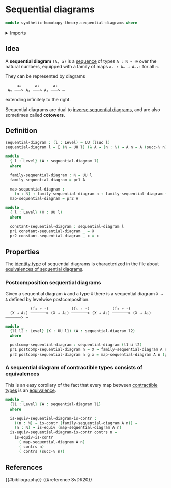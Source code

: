 # Sequential diagrams

```agda
module synthetic-homotopy-theory.sequential-diagrams where
```

<details><summary>Imports</summary>

```agda
open import elementary-number-theory.natural-numbers

open import foundation.contractible-types
open import foundation.dependent-pair-types
open import foundation.equivalences
open import foundation.universe-levels
```

</details>

## Idea

A **sequential diagram** `(A, a)` is a [sequence](foundation.sequences.md) of
types `A : ℕ → 𝒰` over the natural numbers, equipped with a family of maps
`aₙ : Aₙ → Aₙ₊₁` for all `n`.

They can be represented by diagrams

```text
     a₀      a₁      a₂
 A₀ ───> A₁ ───> A₂ ───> ⋯
```

extending infinitely to the right.

Sequential diagrams are dual to
[inverse sequential diagrams](foundation.inverse-sequential-diagrams.md), and
are also sometimes called **cotowers**.

## Definition

```agda
sequential-diagram : (l : Level) → UU (lsuc l)
sequential-diagram l = Σ (ℕ → UU l) (λ A → (n : ℕ) → A n → A (succ-ℕ n))

module _
  { l : Level} (A : sequential-diagram l)
  where

  family-sequential-diagram : ℕ → UU l
  family-sequential-diagram = pr1 A

  map-sequential-diagram :
    (n : ℕ) → family-sequential-diagram n → family-sequential-diagram (succ-ℕ n)
  map-sequential-diagram = pr2 A
```

```agda
module _
  { l : Level} (X : UU l)
  where

  constant-sequential-diagram : sequential-diagram l
  pr1 constant-sequential-diagram _ = X
  pr2 constant-sequential-diagram _ x = x
```

## Properties

The [identity type](foundation.identity-types.md) of sequential diagrams is
characterized in the file about
[equivalences of sequential diagrams](synthetic-homotopy-theory.equivalences-sequential-diagrams.md).

### Postcomposition sequential diagrams

Given a sequential diagram `A` and a type `X` there is a sequential diagram
`X → A` defined by levelwise postcomposition.

```text
           (f₀ ∘ -)          (f₁ ∘ -)          (f₂ ∘ -)
  (X → A₀) ───────> (X → A₁) ───────> (X → A₂) ───────> (X → A₃) ───────> ⋯
```

```agda
module _
  {l1 l2 : Level} (X : UU l1) (A : sequential-diagram l2)
  where

  postcomp-sequential-diagram : sequential-diagram (l1 ⊔ l2)
  pr1 postcomp-sequential-diagram n = X → family-sequential-diagram A n
  pr2 postcomp-sequential-diagram n g x = map-sequential-diagram A n (g x)
```

### A sequential diagram of contractible types consists of equivalences

This is an easy corollary of the fact that every map between
[contractible types](foundation-core.contractible-types.md) is an
[equivalence](foundation-core.equivalences.md).

```agda
module _
  {l1 : Level} {A : sequential-diagram l1}
  where

  is-equiv-sequential-diagram-is-contr :
    ((n : ℕ) → is-contr (family-sequential-diagram A n)) →
    (n : ℕ) → is-equiv (map-sequential-diagram A n)
  is-equiv-sequential-diagram-is-contr contrs n =
    is-equiv-is-contr
      ( map-sequential-diagram A n)
      ( contrs n)
      ( contrs (succ-ℕ n))
```

## References

{{#bibliography}} {{#reference SvDR20}}
